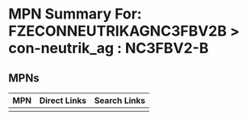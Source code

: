 



# MPN Summary For: FZECONNEUTRIKAGNC3FBV2B > con-neutrik_ag : NC3FBV2-B

## MPNs
  

|MPN|Direct Links|Search Links|
| :--- | :--- | :--- |
||||
